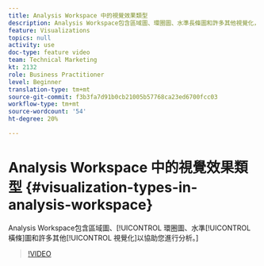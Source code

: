 ```yaml
---
title: Analysis Workspace 中的視覺效果類型
description: Analysis Workspace包含區域圖、環圈圖、水準長條圖和許多其他視覺化，可協助您進行分析。
feature: Visualizations
topics: null
activity: use
doc-type: feature video
team: Technical Marketing
kt: 2132
role: Business Practitioner
level: Beginner
translation-type: tm+mt
source-git-commit: f3b3fa7d91b0cb21005b57768ca23ed6700fcc03
workflow-type: tm+mt
source-wordcount: '54'
ht-degree: 20%

---
```



# Analysis Workspace 中的視覺效果類型 {#visualization-types-in-analysis-workspace}

Analysis Workspace包含區域圖、[!UICONTROL 環圈圖、水準[!UICONTROL 橫條]圖和許多其他[!UICONTROL 視覺化]以協助您進行分析。]

>[!VIDEO](https://video.tv.adobe.com/v/23994/?quality=12)
